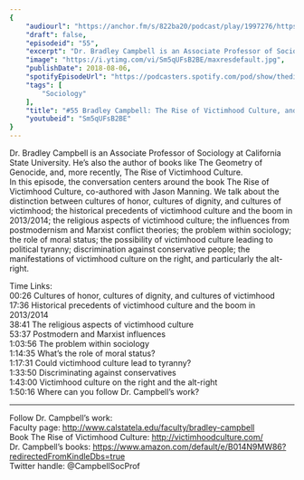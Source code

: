 ```yaml
---
{
	"audiourl": "https://anchor.fm/s/822ba20/podcast/play/1997276/https%3A%2F%2Fd3ctxlq1ktw2nl.cloudfront.net%2Fproduction%2F2018-11-28%2F7649723-44100-2-1a84dbca955e3.m4a",
	"draft": false,
	"episodeid": "55",
	"excerpt": "Dr. Bradley Campbell is an Associate Professor of Sociology at California State University. He’s also the author of books like The Geometry of Genocide, and, more recently, The Rise of Victimhood Culture.  ",
	"image": "https://i.ytimg.com/vi/Sm5qUFsB2BE/maxresdefault.jpg",
	"publishDate": 2018-08-06,
	"spotifyEpisodeUrl": "https://podcasters.spotify.com/pod/show/thedissenter/episodes/55-Bradley-Campbell-The-Rise-of-Victimhood-Culture--and-Its-Dangers-on-the-Left-and-the-Right-e2rf0s",
	"tags": [
		"Sociology"
	],
	"title": "#55 Bradley Campbell: The Rise of Victimhood Culture, and Its Dangers on the Left and the Right",
	"youtubeid": "Sm5qUFsB2BE"
}
---
```

Dr. Bradley Campbell is an Associate Professor of Sociology at California State University. He’s also the author of books like The Geometry of Genocide, and, more recently, The Rise of Victimhood Culture.  
In this episode, the conversation centers around the book The Rise of Victimhood Culture, co-authored with Jason Manning. We talk about the distinction between cultures of honor, cultures of dignity, and cultures of victimhood; the historical precedents of victimhood culture and the boom in 2013/2014; the religious aspects of victimhood culture; the influences from postmodernism and Marxist conflict theories; the problem within sociology; the role of moral status; the possibility of victimhood culture leading to political tyranny; discrimination against conservative people; the manifestations of victimhood culture on the right, and particularly the alt-right.

Time Links:  
<time>00:26</time> Cultures of honor, cultures of dignity, and cultures of victimhood  
<time>17:36</time> Historical precedents of victimhood culture and the boom in 2013/2014  
<time>38:41</time> The religious aspects of victimhood culture  
<time>53:37</time> Postmodern and Marxist influences  
<time>1:03:56</time> The problem within sociology  
<time>1:14:35</time> What’s the role of moral status?  
<time>1:17:31</time> Could victimhood culture lead to tyranny?  
<time>1:33:50</time> Discriminating against conservatives  
<time>1:43:00</time> Victimhood culture on the right and the alt-right  
<time>1:50:16</time> Where can you follow Dr. Campbell’s work?

---

Follow Dr. Campbell’s work:  
Faculty page: http://www.calstatela.edu/faculty/bradley-campbell  
Book The Rise of Victimhood Culture: http://victimhoodculture.com/  
Dr. Campbell’s books: https://www.amazon.com/default/e/B014N9MW86?redirectedFromKindleDbs=true  
Twitter handle: @CampbellSocProf
